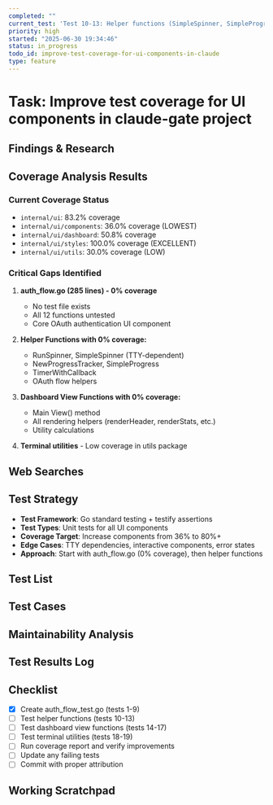 ```yaml
---
completed: ""
current_test: 'Test 10-13: Helper functions (SimpleSpinner, SimpleProgress, etc.)'
priority: high
started: "2025-06-30 19:34:46"
status: in_progress
todo_id: improve-test-coverage-for-ui-components-in-claude
type: feature
---
```


# Task: Improve test coverage for UI components in claude-gate project

## Findings & Research
## Coverage Analysis Results

### Current Coverage Status
- `internal/ui`: 83.2% coverage
- `internal/ui/components`: 36.0% coverage (LOWEST)
- `internal/ui/dashboard`: 50.8% coverage  
- `internal/ui/styles`: 100.0% coverage (EXCELLENT)
- `internal/ui/utils`: 30.0% coverage (LOW)

### Critical Gaps Identified

1. **auth_flow.go (285 lines) - 0% coverage**
   - No test file exists
   - All 12 functions untested
   - Core OAuth authentication UI component

2. **Helper Functions with 0% coverage:**
   - RunSpinner, SimpleSpinner (TTY-dependent)
   - NewProgressTracker, SimpleProgress
   - TimerWithCallback
   - OAuth flow helpers

3. **Dashboard View Functions with 0% coverage:**
   - Main View() method
   - All rendering helpers (renderHeader, renderStats, etc.)
   - Utility calculations

4. **Terminal utilities** - Low coverage in utils package
## Web Searches

## Test Strategy
- **Test Framework**: Go standard testing + testify assertions
- **Test Types**: Unit tests for all UI components
- **Coverage Target**: Increase components from 36% to 80%+
- **Edge Cases**: TTY dependencies, interactive components, error states
- **Approach**: Start with auth_flow.go (0% coverage), then helper functions
## Test List

## Test Cases

## Maintainability Analysis

## Test Results Log

## Checklist
- [x] Create auth_flow_test.go (tests 1-9)
- [ ] Test helper functions (tests 10-13)
- [ ] Test dashboard view functions (tests 14-17)
- [ ] Test terminal utilities (tests 18-19)
- [ ] Run coverage report and verify improvements
- [ ] Update any failing tests
- [ ] Commit with proper attribution
## Working Scratchpad
